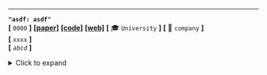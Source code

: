 ---

**`"asdf: asdf"`**  
**[** `0000` **]** **[[paper]](abc.efg)** **[[code]](https://www.github.com)** **[[web]](abc.efg)** **[** :mortar_board: `University` **]** **[** :office: `company` **]**  
**[**  `xxxx`  **]**  
**[** _`abcd`_ **]**  

<details>
  <summary>Click to expand</summary>

- **Motivation**
  - 

</details>